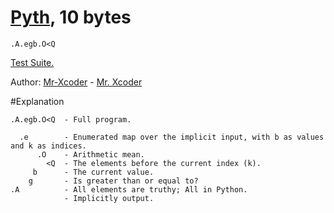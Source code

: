# [Pyth](https://github.com/isaacg1/pyth), 10 bytes

    .A.egb.O<Q

[Test Suite.](http://pyth.herokuapp.com/?code=.A.egb.O%3CQ&test_suite=1&test_suite_input=%5B%5D%0A%5B3%5D%0A%5B2%2C+12%5D%0A%5B1%2C+4%2C+3%2C+8%2C+6%5D%0A%5B1%2C+2%2C+3%2C+4%2C+5%5D%0A%5B6%2C+6%2C+6%2C+6%2C+6%5D%0A%5B3%2C+2%5D%0A%5B4%2C+5%2C+6%2C+4%5D%0A%5B4%2C+2%2C+1%2C+5%2C+7%5D%0A%5B45%2C+45%2C+46%2C+43%5D%0A%5B32%2C+9%2C+15%2C+19%2C+10%5D&debug=0)

Author: [Mr-Xcoder](https://github.com/Mr-Xcoder) - [Mr. Xcoder](https://chat.stackexchange.com/users/268674)

#Explanation

    .A.egb.O<Q  - Full program.
    
      .e        - Enumerated map over the implicit input, with b as values and k as indices.
          .O    - Arithmetic mean.
            <Q  - The elements before the current index (k).
         b      - The current value.
        g       - Is greater than or equal to?
    .A          - All elements are truthy; All in Python.
                - Implicitly output.
